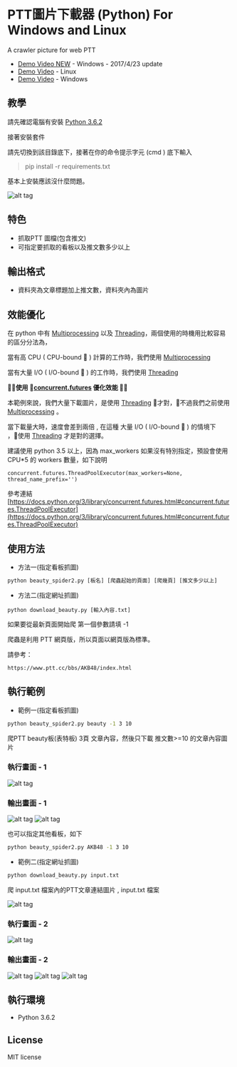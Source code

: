 # PTT圖片下載器 (Python) For Windows and Linux

A crawler picture for web PTT

* [Demo Video NEW](https://youtu.be/iAkdZP_Tcyo)  - Windows - 2017/4/23 update
* [Demo Video](https://www.youtube.com/watch?v=YIFTQnE2wuk)  - Linux
* [Demo Video](https://www.youtube.com/watch?v=aA4EDhxNRYo)  - Windows

## 教學

請先確認電腦有安裝 [Python 3.6.2](https://www.python.org/)

接著安裝套件

請先切換到該目錄底下，接著在你的命令提示字元 (cmd ) 底下輸入

>pip install -r requirements.txt

基本上安裝應該沒什麼問題。

![alt tag](http://i.imgur.com/2VUMQ0R.jpg)

## 特色

* 抓取PTT 圖檔(包含推文)
* 可指定要抓取的看板以及推文數多少以上

## 輸出格式

* 資料夾為文章標題加上推文數，資料夾內為圖片

## 效能優化

在 python 中有 [Multiprocessing](https://docs.python.org/3.6/library/multiprocessing.html) 以及 [Threading](https://docs.python.org/3/library/threading.html)，兩個使用的時機用比較容易的區分分法為，

當有高 CPU ( CPU-bound  ) 計算的工作時，我們使用 [Multiprocessing](https://docs.python.org/3.6/library/multiprocessing.html)

當有大量 I/O ( I/O-bound  ) 的工作時，我們使用 [Threading](https://docs.python.org/3/library/threading.html)

****使用 [concurrent.futures](https://docs.python.org/3/library/concurrent.futures.html#module-concurrent.futures) 優化效能 ****

本範例來說，我們大量下載圖片，是使用 [Threading](https://docs.python.org/3/library/threading.html) 才對，不過我們之前使用 [Multiprocessing](https://docs.python.org/3.6/library/multiprocessing.html) 。

當下載量大時，速度會差到兩倍 , 在這種 大量 I/O ( I/O-bound  ) 的情境下 ，使用 [Threading](https://docs.python.org/3/library/threading.html) 才是對的選擇。

建議使用 python 3.5 以上，因為 max_workers 如果沒有特別指定，預設會使用 CPU*5 的 workers 數量，如下說明

```pyhon
concurrent.futures.ThreadPoolExecutor(max_workers=None, thread_name_prefix='')
```

參考連結 [https://docs.python.org/3/library/concurrent.futures.html#concurrent.futures.ThreadPoolExecutor](https://docs.python.org/3/library/concurrent.futures.html#concurrent.futures.ThreadPoolExecutor)

## 使用方法

* 方法一(指定看板抓圖)

```cmd
python beauty_spider2.py [板名] [爬蟲起始的頁面] [爬幾頁] [推文多少以上]
```

* 方法二(指定網址抓圖)

```cnd
python download_beauty.py [輸入內容.txt]
```

如果要從最新頁面開始爬 第一個參數請填 -1

爬蟲是利用 PTT 網頁版，所以頁面以網頁版為標準。

請參考：

```url
https://www.ptt.cc/bbs/AKB48/index.html
```

## 執行範例

* 範例一(指定看板抓圖)

```cmd
python beauty_spider2.py beauty -1 3 10
```

爬PTT beauty板(表特板) 3頁 文章內容，然後只下載 推文數>=10 的文章內容圖片

### 執行畫面 - 1

![alt tag](http://i.imgur.com/EclywBO.jpg)

### 輸出畫面 - 1

![alt tag](http://i.imgur.com/CmcheN3.jpg)
![alt tag](http://i.imgur.com/C1E30JX.jpg)

也可以指定其他看板，如下

```cmd
python beauty_spider2.py AKB48 -1 3 10
```

* 範例二(指定網址抓圖)

```cmd
python download_beauty.py input.txt
```

爬 input.txt 檔案內的PTT文章連結圖片 , input.txt 檔案

![alt tag](http://i.imgur.com/dtcfWUy.jpg)

### 執行畫面 - 2

![alt tag](http://i.imgur.com/fmu5c8v.jpg)

### 輸出畫面 - 2

![alt tag](http://i.imgur.com/gtdPFCE.jpg)
![alt tag](http://i.imgur.com/hw9a8j0.jpg)
![alt tag](http://i.imgur.com/lPKRJnJ.jpg)

## 執行環境

* Python 3.6.2

## License

MIT license

